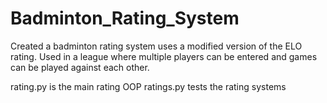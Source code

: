 # Badminton_Rating_System
Created a badminton rating system uses a modified version of the ELO rating.
Used in a league where multiple players can be entered and games can be played against each other.

rating.py is the main rating OOP
ratings.py tests the rating systems 
